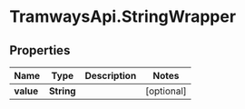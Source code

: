 # TramwaysApi.StringWrapper

## Properties

Name | Type | Description | Notes
------------ | ------------- | ------------- | -------------
**value** | **String** |  | [optional] 


